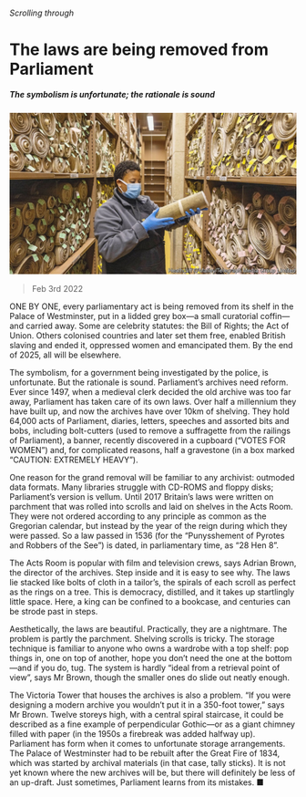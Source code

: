 ###### Scrolling through

# The laws are being removed from Parliament 

##### The symbolism is unfortunate; the rationale is sound 

![image](images/20220205_BRP001_0.jpg) 

> Feb 3rd 2022 

ONE BY ONE, every parliamentary act is being removed from its shelf in the Palace of Westminster, put in a lidded grey box—a small curatorial coffin—and carried away. Some are celebrity statutes: the Bill of Rights; the Act of Union. Others colonised countries and later set them free, enabled British slaving and ended it, oppressed women and emancipated them. By the end of 2025, all will be elsewhere.

The symbolism, for a government being investigated by the police, is unfortunate. But the rationale is sound. Parliament’s archives need reform. Ever since 1497, when a medieval clerk decided the old archive was too far away, Parliament has taken care of its own laws. Over half a millennium they have built up, and now the archives have over 10km of shelving. They hold 64,000 acts of Parliament, diaries, letters, speeches and assorted bits and bobs, including bolt-cutters (used to remove a suffragette from the railings of Parliament), a banner, recently discovered in a cupboard (“VOTES FOR WOMEN”) and, for complicated reasons, half a gravestone (in a box marked “CAUTION: EXTREMELY HEAVY”).


One reason for the grand removal will be familiar to any archivist: outmoded data formats. Many libraries struggle with CD-ROMS and floppy disks; Parliament’s version is vellum. Until 2017 Britain’s laws were written on parchment that was rolled into scrolls and laid on shelves in the Acts Room. They were not ordered according to any principle as common as the Gregorian calendar, but instead by the year of the reign during which they were passed. So a law passed in 1536 (for the “Punysshement of Pyrotes and Robbers of the See”) is dated, in parliamentary time, as “28 Hen 8”.

The Acts Room is popular with film and television crews, says Adrian Brown, the director of the archives. Step inside and it is easy to see why. The laws lie stacked like bolts of cloth in a tailor’s, the spirals of each scroll as perfect as the rings on a tree. This is democracy, distilled, and it takes up startlingly little space. Here, a king can be confined to a bookcase, and centuries can be strode past in steps.

Aesthetically, the laws are beautiful. Practically, they are a nightmare. The problem is partly the parchment. Shelving scrolls is tricky. The storage technique is familiar to anyone who owns a wardrobe with a top shelf: pop things in, one on top of another, hope you don’t need the one at the bottom—and if you do, tug. The system is hardly “ideal from a retrieval point of view”, says Mr Brown, though the smaller ones do slide out neatly enough.

The Victoria Tower that houses the archives is also a problem. “If you were designing a modern archive you wouldn’t put it in a 350-foot tower,” says Mr Brown. Twelve storeys high, with a central spiral staircase, it could be described as a fine example of perpendicular Gothic—or as a giant chimney filled with paper (in the 1950s a firebreak was added halfway up). Parliament has form when it comes to unfortunate storage arrangements. The Palace of Westminster had to be rebuilt after the Great Fire of 1834, which was started by archival materials (in that case, tally sticks). It is not yet known where the new archives will be, but there will definitely be less of an up-draft. Just sometimes, Parliament learns from its mistakes. ■

